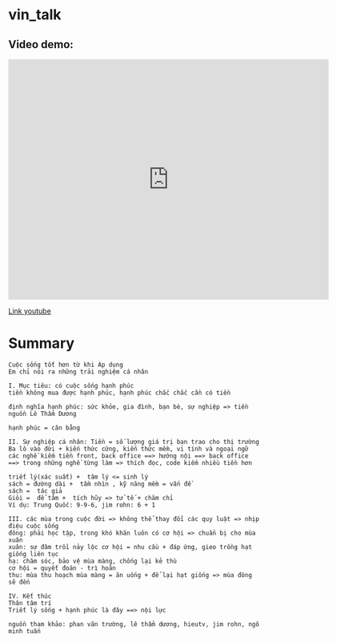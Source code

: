 # vin_talk

## Video demo: 

<center>
    <iframe
        width="640"
        height="480"
        src="https://youtu.be/yzyUt1iMMpg"
        frameborder="0"
        allow="autoplay; encrypted-media"
        allowfullscreen
    >
    </iframe>
</center>

[Link youtube](https://youtu.be/yzyUt1iMMpg "Everything Is AWESOME")

# Summary

```
Cuộc sống tốt hơn từ khi Áp dụng
Em chỉ nói ra những trải nghiệm cá nhân

I. Mục tiêu: có cuộc sống hạnh phúc
tiền không mua được hạnh phúc, hạnh phúc chắc chắc cần có tiền

định nghĩa hạnh phúc: sức khỏe, gia đình, bạn bè, sự nghiệp => tiền
nguồn Lê Thẩm Dương

hạnh phúc = cân bằng

II. Sự nghiệp cá nhân: Tiền = số lượng giá trị bạn trao cho thị trường
Ba lô vào đời + kiến thức cứng, kiến thức mềm, vi tính và ngoại ngữ
các nghề kiếm tiền front, back office ==> hướng nội ==> back office ==> trong những nghề từng làm => thích đọc, code kiếm nhiều tiền hơn

triết lý(xác suất) +  tâm lý <= sinh lý 
sách = đường dài +  tầm nhìn , kỹ năng mềm = vấn đề 
sách =  tác giả
Giỏi =  để tâm +  tích hũy => tử tế + chăm chỉ
Ví dụ: Trung Quốc: 9-9-6, jim rohn: 6 + 1

III. các mùa trong cuộc đời => không thể thay đổi các quy luật => nhịp điệu cuộc sống
đông: phải học tập, trong khó khăn luôn có cơ hội => chuẩn bị cho mùa xuân
xuân: sự đâm trồi nảy lộc cơ hội = nhu cầu + đáp ứng, gieo trồng hạt giống liên tục
hạ: chăm sóc, bảo vệ mùa màng, chống lại kẻ thù
cơ hội = quyết đoán - trì hoãn
thu: mùa thu hoạch mùa màng = ăn uống + để lại hạt giống => mùa đông sẽ đến

IV. Kết thúc
Thân tâm trí
Triết lý sống + hạnh phúc là đây ==> nội lực

nguồn tham khảo: phan văn trường, lê thẩm dương, hieutv, jim rohn, ngô minh tuấn
```